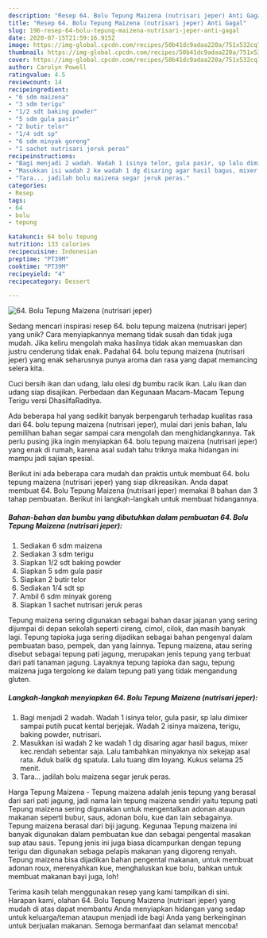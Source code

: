 ```yaml
---
description: "Resep 64. Bolu Tepung Maizena (nutrisari jeper) Anti Gagal"
title: "Resep 64. Bolu Tepung Maizena (nutrisari jeper) Anti Gagal"
slug: 196-resep-64-bolu-tepung-maizena-nutrisari-jeper-anti-gagal
date: 2020-07-15T21:59:16.915Z
image: https://img-global.cpcdn.com/recipes/50b41dc9adaa220a/751x532cq70/64-bolu-tepung-maizena-nutrisari-jeper-foto-resep-utama.jpg
thumbnail: https://img-global.cpcdn.com/recipes/50b41dc9adaa220a/751x532cq70/64-bolu-tepung-maizena-nutrisari-jeper-foto-resep-utama.jpg
cover: https://img-global.cpcdn.com/recipes/50b41dc9adaa220a/751x532cq70/64-bolu-tepung-maizena-nutrisari-jeper-foto-resep-utama.jpg
author: Carolyn Powell
ratingvalue: 4.5
reviewcount: 14
recipeingredient:
- "6 sdm maizena"
- "3 sdm terigu"
- "1/2 sdt baking powder"
- "5 sdm gula pasir"
- "2 butir telor"
- "1/4 sdt sp"
- "6 sdm minyak goreng"
- "1 sachet nutrisari jeruk peras"
recipeinstructions:
- "Bagi menjadi 2 wadah. Wadah 1 isinya telor, gula pasir, sp lalu dimixer sampai putih pucat kental berjejak. Wadah 2 isinya maizena, terigu, baking powder, nutrisari."
- "Masukkan isi wadah 2 ke wadah 1 dg disaring agar hasil bagus, mixer kec.rendah sebentar saja. Lalu tambahkan minyaknya nix sekejap asal rata. Aduk balik dg spatula. Lalu tuang dlm loyang. Kukus selama 25 menit."
- "Tara... jadilah bolu maizena segar jeruk peras."
categories:
- Resep
tags:
- 64
- bolu
- tepung

katakunci: 64 bolu tepung 
nutrition: 133 calories
recipecuisine: Indonesian
preptime: "PT39M"
cooktime: "PT39M"
recipeyield: "4"
recipecategory: Dessert

---
```



![64. Bolu Tepung Maizena (nutrisari jeper)](https://img-global.cpcdn.com/recipes/50b41dc9adaa220a/751x532cq70/64-bolu-tepung-maizena-nutrisari-jeper-foto-resep-utama.jpg)

Sedang mencari inspirasi resep 64. bolu tepung maizena (nutrisari jeper) yang unik? Cara menyiapkannya memang tidak susah dan tidak juga mudah. Jika keliru mengolah maka hasilnya tidak akan memuaskan dan justru cenderung tidak enak. Padahal 64. bolu tepung maizena (nutrisari jeper) yang enak seharusnya punya aroma dan rasa yang dapat memancing selera kita.

Cuci bersih ikan dan udang, lalu olesi dg bumbu racik ikan. Lalu ikan dan udang siap disajikan. Perbedaan dan Kegunaan Macam-Macam Tepung Terigu versi DhasilfaRaditya.

Ada beberapa hal yang sedikit banyak berpengaruh terhadap kualitas rasa dari 64. bolu tepung maizena (nutrisari jeper), mulai dari jenis bahan, lalu pemilihan bahan segar sampai cara mengolah dan menghidangkannya. Tak perlu pusing jika ingin menyiapkan 64. bolu tepung maizena (nutrisari jeper) yang enak di rumah, karena asal sudah tahu triknya maka hidangan ini mampu jadi sajian spesial.


Berikut ini ada beberapa cara mudah dan praktis untuk membuat 64. bolu tepung maizena (nutrisari jeper) yang siap dikreasikan. Anda dapat membuat 64. Bolu Tepung Maizena (nutrisari jeper) memakai 8 bahan dan 3 tahap pembuatan. Berikut ini langkah-langkah untuk membuat hidangannya.

<!--inarticleads1-->

##### Bahan-bahan dan bumbu yang dibutuhkan dalam pembuatan 64. Bolu Tepung Maizena (nutrisari jeper):

1. Sediakan 6 sdm maizena
1. Sediakan 3 sdm terigu
1. Siapkan 1/2 sdt baking powder
1. Siapkan 5 sdm gula pasir
1. Siapkan 2 butir telor
1. Sediakan 1/4 sdt sp
1. Ambil 6 sdm minyak goreng
1. Siapkan 1 sachet nutrisari jeruk peras


Tepung maizena sering digunakan sebagai bahan dasar jajanan yang sering dijumpai di depan sekolah seperti cireng, cimol, cilok, dan masih banyak lagi. Tepung tapioka juga sering dijadikan sebagai bahan pengenyal dalam pembuatan baso, pempek, dan yang lainnya. Tepung maizena, atau sering disebut sebagai tepung pati jagung, merupakan jenis tepung yang terbuat dari pati tanaman jagung. Layaknya tepung tapioka dan sagu, tepung maizena juga tergolong ke dalam tepung pati yang tidak mengandung gluten. 

<!--inarticleads2-->

##### Langkah-langkah menyiapkan 64. Bolu Tepung Maizena (nutrisari jeper):

1. Bagi menjadi 2 wadah. Wadah 1 isinya telor, gula pasir, sp lalu dimixer sampai putih pucat kental berjejak. Wadah 2 isinya maizena, terigu, baking powder, nutrisari.
1. Masukkan isi wadah 2 ke wadah 1 dg disaring agar hasil bagus, mixer kec.rendah sebentar saja. Lalu tambahkan minyaknya nix sekejap asal rata. Aduk balik dg spatula. Lalu tuang dlm loyang. Kukus selama 25 menit.
1. Tara... jadilah bolu maizena segar jeruk peras.


Harga Tepung Maizena - Tepung maizena adalah jenis tepung yang berasal dari sari pati jagung, jadi nama lain tepung maizena sendiri yaitu tepung pati Tepung maizena sering digunakan untuk mengentalkan adonan ataupun makanan seperti bubur, saus, adonan bolu, kue dan lain sebagainya. Tepung maizena berasal dari biji jagung. Kegunaa Tepung maizena ini banyak digunakan dalam pembuatan kue dan sebagai pengental masakan sup atau saus. Tepung jenis ini juga biasa dicampurkan dengan tepung terigu dan digunakan sebaga pelapis makanan yang digoreng renyah. Tepung maizena bisa dijadikan bahan pengental makanan, untuk membuat adonan roux, merenyahkan kue, menghaluskan kue bolu, bahkan untuk membuat makanan bayi juga, loh! 

Terima kasih telah menggunakan resep yang kami tampilkan di sini. Harapan kami, olahan 64. Bolu Tepung Maizena (nutrisari jeper) yang mudah di atas dapat membantu Anda menyiapkan hidangan yang sedap untuk keluarga/teman ataupun menjadi ide bagi Anda yang berkeinginan untuk berjualan makanan. Semoga bermanfaat dan selamat mencoba!
